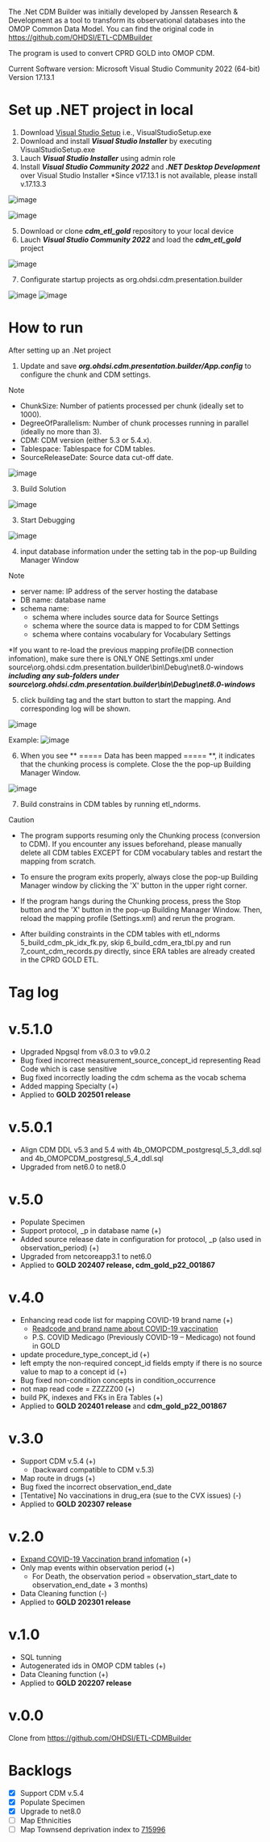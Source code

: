 The .Net CDM Builder was initially developed by Janssen Research & Development as a tool to transform its observational databases into the OMOP Common Data Model.
You can find the original code in https://github.com/OHDSI/ETL-CDMBuilder

The program is used to convert CPRD GOLD into OMOP CDM. 

Current Software version: Microsoft Visual Studio Community 2022 (64-bit) Version 17.13.1

Set up .NET project in local
=============
1. Download [Visual Studio Setup](https://visualstudio.microsoft.com/thank-you-downloading-visual-studio/?sku=Community&channel=Release&version=VS2022&source=VSLandingPage&cid=2030&passive=false) i.e., VisualStudioSetup.exe
2. Download and install ***Visual Studio Installer*** by executing VisualStudioSetup.exe
3. Lauch ***Visual Studio Installer*** using admin role
4. Install ***Visual Studio Community 2022*** and ***.NET Desktop Development*** over Visual Studio Installer *Since v17.13.1 is not available, please install v.17.13.3

![image](https://github.com/user-attachments/assets/fd811003-a8ac-4e8f-81ce-c484e30a8054)

![image](https://github.com/user-attachments/assets/91b677af-4d7c-43b4-85ab-77c603aaedeb)

5. Download or clone ***cdm_etl_gold*** repository to your local device
6. Lauch ***Visual Studio Community 2022*** and load the ***cdm_etl_gold*** project

![image](https://github.com/user-attachments/assets/a5eb63bd-22a6-4550-ac90-edb4871a329e)

7. Configurate startup projects as org.ohdsi.cdm.presentation.builder

![image](https://github.com/user-attachments/assets/7d8bb2e0-f981-43e1-ad0d-bc92e92c17ef)
![image](https://github.com/user-attachments/assets/372adb85-1a75-4d1d-808c-842ba642b817)

How to run
=============
After setting up an .Net project
1. Update and save ***org.ohdsi.cdm.presentation.builder/App.config*** to configure the chunk and CDM settings.
> [!NOTE]
> - ChunkSize: Number of patients processed per chunk (ideally set to 1000).
> - DegreeOfParallelism: Number of chunk processes running in parallel (ideally no more than 3).
> - CDM: CDM version (either 5.3 or 5.4.x).
> - Tablespace: Tablespace for CDM tables.
> - SourceReleaseDate: Source data cut-off date.

![image](https://github.com/user-attachments/assets/553512ef-362a-4e0e-90c9-96e3cb2e8115)

3. Build Solution

![image](https://github.com/user-attachments/assets/906d098f-e00e-488b-9399-f0c1b10b03ba)

3. Start Debugging

![image](https://github.com/user-attachments/assets/fa027f04-af05-46b7-998e-c3e3c6323a26)

4. input database information under the setting tab in the pop-up Building Manager Window

> [!NOTE]
> - server name: IP address of the server hosting the database
> - DB name: database name
> - schema name:
>      - schema where includes source data for Source Settings
>      - schema where the source data is mapped to for CDM Settings
>      - schema where contains vocabulary for Vocabulary Settings
>
> *If you want to re-load the previous mapping profile(DB connection infomation), make sure there is ONLY ONE Settings.xml under source\org.ohdsi.cdm.presentation.builder\bin\Debug\net8.0-windows ***including any sub-folders under source\org.ohdsi.cdm.presentation.builder\bin\Debug\net8.0-windows***
 
5. click building tag and the start button to start the mapping. And corresponding log will be shown.

![image](https://github.com/user-attachments/assets/1bec990c-a64e-4d96-8b65-78d994c20841)

Example:
![image](https://github.com/user-attachments/assets/8714720d-35f8-4707-b901-030c741d0345)

6. When you see ** ===== Data has been mapped ===== **, it indicates that the chunking process is complete. Close the the pop-up Building Manager Window.

![image](https://github.com/user-attachments/assets/dc707cc2-ef84-4c29-9d57-1bec2d44635e)

7. Build constrains in CDM tables by running etl_ndorms. 

> [!CAUTION]
> - The program supports resuming only the Chunking process (conversion to CDM). If you encounter any issues beforehand, please manually delete all CDM tables EXCEPT for CDM vocabulary tables and restart the mapping from scratch.
> 
> - To ensure the program exits properly, always close the pop-up Building Manager window by clicking the 'X' button in the upper right corner.
>
> - If the program hangs during the Chunking process, press the Stop button and the 'X' button in the pop-up Building Manager Window. Then, reload the mapping profile (Settings.xml) and rerun the program.
>
> - After building constraints in the CDM tables with etl_ndorms 5_build_cdm_pk_idx_fk.py, skip 6_build_cdm_era_tbl.py and run 7_count_cdm_records.py directly, since ERA tables are already created in the CPRD GOLD ETL.
>

Tag log
=============

v.5.1.0
=============
* Upgraded Npgsql from v8.0.3 to v9.0.2
* Bug fixed incorrect measurement_source_concept_id representing Read Code which is case sensitive
* Bug fixed incorrectly loading the cdm schema as the vocab schema
* Added mapping Specialty (+)
* Applied to **GOLD 202501 release**

v.5.0.1
=============
* Align CDM DDL v5.3 and 5.4 with 4b_OMOPCDM_postgresql_5_3_ddl.sql and 4b_OMOPCDM_postgresql_5_4_ddl.sql
* Upgraded from net6.0 to net8.0

v.5.0
=============
* Populate Specimen
* Support protocol, _p in database name (+)
* Added source release date in configuration for protocol, _p (also used in observation_period) (+)
* Upgraded from netcoreapp3.1 to net6.0
* Applied to **GOLD 202407 release, cdm_gold_p22_001867**


v.4.0
=============
* Enhancing read code list for mapping COVID-19 brand name (+)
    - [Readcode and brand name about COVID-19 vaccination](https://help.cegedim-healthcare.co.uk/Coronavirus_guidance/Content/Coronavirus_Guidance/Vaccinations.htm)
    - P.S. COVID Medicago (Previously COVID-19 – Medicago) not found in GOLD
* update procedure_type_concept_id (+)
* left empty the non-required concept_id fields empty if there is no source value to map to a concept id (+)
* Bug fixed non-condition concepts in condition_occurrence
* not map read code = ZZZZZ00 (+)
* build PK, indexes and FKs in Era Tables (+)
* Applied to **GOLD 202401 release** and **cdm_gold_p22_001867**

v.3.0
=============
* Support CDM v.5.4 (+)
    - (backward compatible to CDM v.5.3)
* Map route in drugs (+)
* Bug fixed the incorrect observation_end_date
* [Tentative] No vaccinations in drug_era (sue to the CVX issues) (-)
* Applied to **GOLD 202307 release**
  
v.2.0
=============
* [Expand COVID-19 Vaccination brand infomation](https://cprd.com/sites/default/files/2022-03/SARS-CoV-2%20counts%20Feb2022.pdf) (+)
* Only map events within observation period (+)
    - For Death, the observation period = observation_start_date to observation_end_date + 3 months)
* Data Cleaning function (-)
* Applied to **GOLD 202301 release**

v.1.0
=============
* SQL tunning
* Autogenerated ids in OMOP CDM tables (+)
* Data Cleaning function (+)
* Applied to **GOLD 202207 release**

v.0.0
=============
Clone from https://github.com/OHDSI/ETL-CDMBuilder

Backlogs
=============
- [x] Support CDM v.5.4
- [x] Populate Specimen 
- [x] Upgrade to net8.0
- [ ] Map Ethnicities 
- [ ] Map Townsend deprivation index to [715996](https://athena.ohdsi.org/search-terms/terms/715996) 
